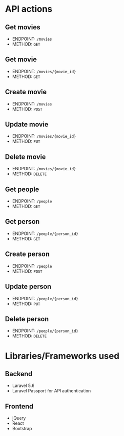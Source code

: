 # API actions

## Get movies
- ENDPOINT: <code>/movies</code>
- METHOD: <code>GET</code>

## Get movie
- ENDPOINT: <code>/movies/{movie_id}</code>
- METHOD: <code>GET</code>

## Create movie
- ENDPOINT: <code>/movies</code>
- METHOD: <code>POST</code>

## Update movie
- ENDPOINT: <code>/movies/{movie_id}</code>
- METHOD: <code>PUT</code>

## Delete movie
- ENDPOINT: <code>/movies/{movie_id}</code>
- METHOD: <code>DELETE</code>

## Get people
- ENDPOINT: <code>/people</code>
- METHOD: <code>GET</code>

## Get person
- ENDPOINT: <code>/people/{person_id}</code>
- METHOD: <code>GET</code>

## Create person
- ENDPOINT: <code>/people</code>
- METHOD: <code>POST</code>

## Update person
- ENDPOINT: <code>/people/{person_id}</code>
- METHOD: <code>PUT</code>

## Delete person
- ENDPOINT: <code>/people/{person_id}</code>
- METHOD: <code>DELETE</code>

# Libraries/Frameworks used

## Backend
- Laravel 5.6
- Laravel Passport for API authentication

## Frontend
- jQuery
- React
- Bootstrap

